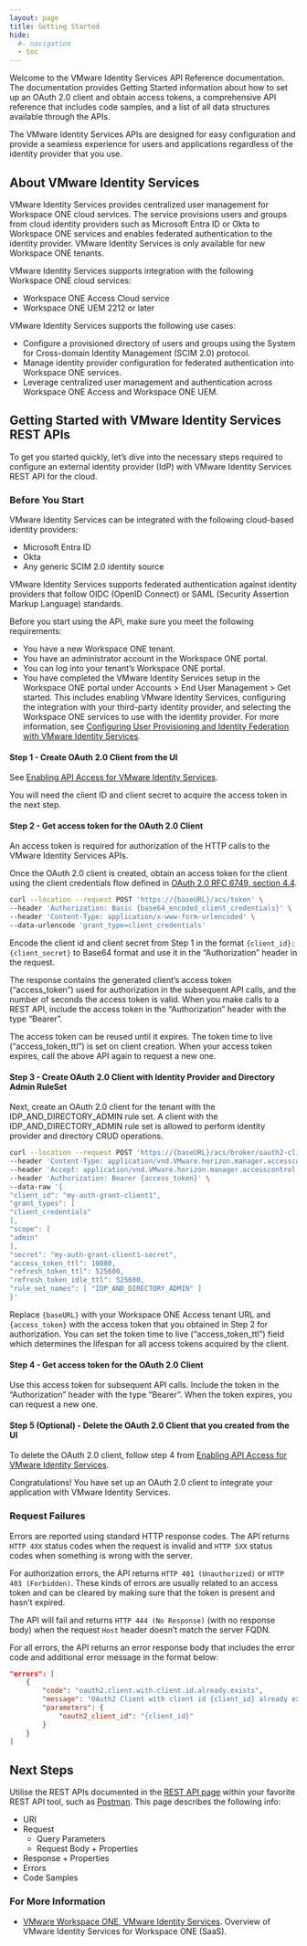 ```yaml
---
layout: page
title: Getting Started
hide:
  #- navigation
  - toc
---
```


Welcome to the VMware Identity Services API Reference documentation.
The documentation provides Getting Started information about how to set up an OAuth 2.0 client and obtain access tokens, 
a comprehensive API reference that includes code samples, and a list of all data structures available through the APIs.

The VMware Identity Services APIs are designed for easy configuration and provide a seamless experience for users and applications regardless of the identity provider that you use.

## About VMware Identity Services

VMware Identity Services provides centralized user management for Workspace ONE cloud services.
The service provisions users and groups from cloud identity providers such as Microsoft Entra ID or Okta to Workspace ONE services and enables federated authentication to the identity provider.
VMware Identity Services is only available for new Workspace ONE tenants.

VMware Identity Services supports integration with the following Workspace ONE cloud services:
- Workspace ONE Access Cloud service
- Workspace ONE UEM 2212 or later

VMware Identity Services supports the following use cases:
- Configure a provisioned directory of users and groups using the System for Cross-domain Identity Management (SCIM 2.0) protocol.
- Manage identity provider configuration for federated authentication into Workspace ONE services.
- Leverage centralized user management and authentication across Workspace ONE Access and Workspace ONE UEM.

## Getting Started with VMware Identity Services REST APIs

To get you started quickly, let’s dive into the necessary steps required to configure an external identity provider (IdP) with VMware Identity Services REST API for the cloud.

### Before You Start

VMware Identity Services can be integrated with the following cloud-based identity providers:

- Microsoft Entra ID
- Okta
- Any generic SCIM 2.0 identity source

VMware Identity Services supports federated authentication against identity providers that follow OIDC (OpenID Connect) or SAML (Security Assertion Markup Language) standards.

Before you start using the API, make sure you meet the following requirements:

- You have a new Workspace ONE tenant.
- You have an administrator account in the Workspace ONE portal.
- You can log into your tenant’s Workspace ONE portal.
- You have completed the VMware Identity Services setup in the Workspace ONE portal under Accounts > End User Management > Get started. This includes enabling VMware Identity Services, configuring the integration with your third-party identity provider, and selecting the Workspace ONE services to use with the identity provider. For more information, see [Configuring User Provisioning and Identity Federation with VMware Identity Services](https://docs.omnissa.com/bundle/workspace-one-access-administration-guide/page/ManagingUsersandGroupsinWorkspaceONEAccess.html).

#### Step 1 - Create OAuth 2.0 Client from the UI

See [Enabling API Access for VMware Identity Services](https://docs.omnissa.com/bundle/workspace-one-access-administration-guide/page/ManagingOAuth20ClientsinWorkspaceONEAccess.html).

You will need the client ID and client secret to acquire the access token in the next step.

#### Step 2 - Get access token for the OAuth 2.0 Client

An access token is required for authorization of the HTTP calls to the VMware Identity Services APIs.

Once the OAuth 2.0 client is created, obtain an access token for the client using the client credentials flow defined in [OAuth 2.0 RFC 6749, section 4.4](https://tools.ietf.org/html/rfc6749#section-4.4).

```sh
curl --location --request POST 'https://{baseURL}/acs/token' \
--header 'Authorization: Basic {base64_encoded_client_credentials}' \
--header 'Content-Type: application/x-www-form-urlencoded' \
--data-urlencode 'grant_type=client_credentials'
```

Encode the client id and client secret from Step 1 in the format `{client_id}:{client_secret}` to Base64 format and use it in the “Authorization” header in the request.

The response contains the generated client’s access token (“access_token”) used for authorization in the subsequent API calls, and the number of seconds the access token is valid. When you make calls to a REST API, include the access token in the “Authorization” header with the type “Bearer”.

The access token can be reused until it expires. The token time to live (“access_token_ttl”) is set on client creation. When your access token expires, call the above API again to request a new one.

#### Step 3 - Create OAuth 2.0 Client with Identity Provider and Directory Admin RuleSet

Next, create an OAuth 2.0 client for the tenant with the IDP_AND_DIRECTORY_ADMIN rule set. A client with the IDP_AND_DIRECTORY_ADMIN rule set is allowed to perform identity provider and directory CRUD operations.

```sh
curl --location --request POST 'https://{baseURL}/acs/broker/oauth2-clients' \
--header 'Content-Type: application/vnd.VMware.horizon.manager.accesscontrol.broker.oauth2client.with.rule.sets+json' \
--header 'Accept: application/vnd.VMware.horizon.manager.accesscontrol.broker.oauth2client.with.rule.sets+json' \
--header 'Authorization: Bearer {access_token}' \
--data-raw '{
"client_id": "my-auth-grant-client1",
"grant_types": [
"client_credentials"
],
"scope": [
"admin"
],
"secret": "my-auth-grant-client1-secret",
"access_token_ttl": 10080,
"refresh_token_ttl": 525600,
"refresh_token_idle_ttl": 525600,
"rule_set_names": [ "IDP_AND_DIRECTORY_ADMIN" ]
}'
```

Replace `{baseURL}` with your Workspace ONE Access tenant URL and `{access_token}` with the access token that you obtained in Step 2 for authorization. You can set the token time to live (“access_token_ttl”) field which determines the lifespan for all access tokens acquired by the client.

#### Step 4 - Get access token for the OAuth 2.0 Client

Use this access token for subsequent API calls. Include the token in the “Authorization” header with the type “Bearer”. When the token expires, you can request a new one.

#### Step 5 (Optional) - Delete the OAuth 2.0 Client that you created from the UI

To delete the OAuth 2.0 client, follow step 4 from [Enabling API Access for VMware Identity Services](https://docs.omnissa.com/bundle/workspace-one-access-administration-guide/page/ManagingOAuth20ClientsinWorkspaceONEAccess.html).

Congratulations! You have set up an OAuth 2.0 client to integrate your application with VMware Identity Services.

### Request Failures

Errors are reported using standard HTTP response codes. The API returns `HTTP 4XX` status codes when the request is invalid and `HTTP 5XX` status codes when something is wrong with the server.

For authorization errors, the API returns `HTTP 401 (Unauthorized)` or `HTTP 403 (Forbidden)`. These kinds of errors are usually related to an access token and can be cleared by making sure that the token is present and hasn’t expired.

The API will fail and returns `HTTP 444 (No Response)` (with no response body) when the request `Host` header doesn’t match the server FQDN.

For all errors, the API returns an error response body that includes the error code and additional error message in the format below:

```json
"errors": [
    {
        "code": "oauth2.client.with.client.id.already.exists",
        "message": "OAuth2 Client with client id {client_id} already exists.",
        "parameters": {
            "oauth2_client_id": "{client_id}"
        }
    }
]
```

## Next Steps

Utilise the REST APIs documented in the [REST API page](REST-APIs.md) within your favorite REST API tool, such as [Postman](https://postman.com). This page describes the following info:
- URI
- Request
  - Query Parameters
  - Request Body + Properties
- Response + Properties
- Errors
- Code Samples

### For More Information

- [VMware Workspace ONE, VMware Identity Services](https://docs.omnissa.com/bundle/ws1_access_directory/page/DirectoryIntegrationwithWorkspaceONEAccess.html). Overview of VMware Identity Services for Workspace ONE (SaaS).
